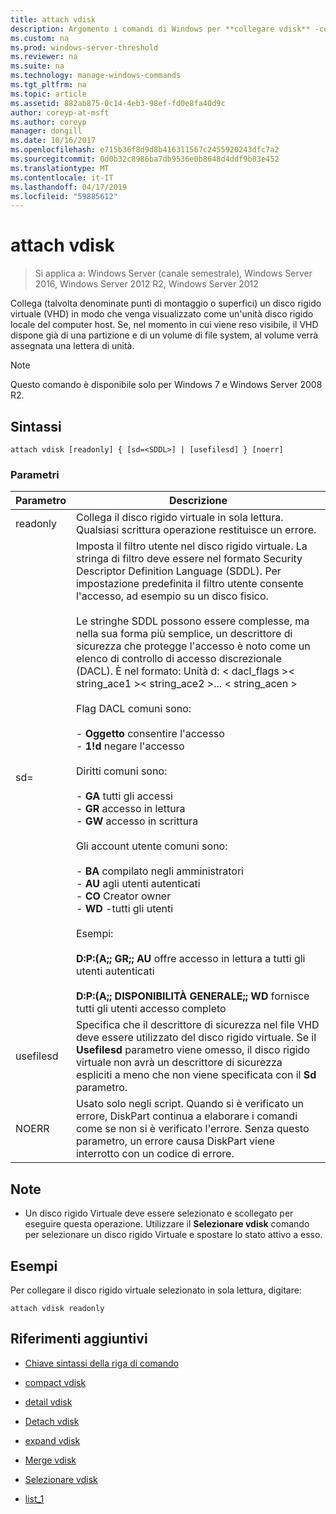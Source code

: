```yaml
---
title: attach vdisk
description: Argomento i comandi di Windows per **collegare vdisk** -collega (talvolta denominate punti di montaggio o superfici) un disco rigido virtuale (VHD) in modo che venga visualizzato come un'unità disco rigido locale del computer host.
ms.custom: na
ms.prod: windows-server-threshold
ms.reviewer: na
ms.suite: na
ms.technology: manage-windows-commands
ms.tgt_pltfrm: na
ms.topic: article
ms.assetid: 882ab875-0c14-4eb3-98ef-fd0e8fa40d9c
author: coreyp-at-msft
ms.author: coreyp
manager: dongill
ms.date: 10/16/2017
ms.openlocfilehash: e715b36f8d9d8b416311567c2455920243dfc7a2
ms.sourcegitcommit: 0d0b32c8986ba7db9536e0b8648d4ddf9b03e452
ms.translationtype: MT
ms.contentlocale: it-IT
ms.lasthandoff: 04/17/2019
ms.locfileid: "59885612"
---
```

# <a name="attach-vdisk"></a>attach vdisk

>Si applica a: Windows Server (canale semestrale), Windows Server 2016, Windows Server 2012 R2, Windows Server 2012

Collega (talvolta denominate punti di montaggio o superfici) un disco rigido virtuale (VHD) in modo che venga visualizzato come un'unità disco rigido locale del computer host. Se, nel momento in cui viene reso visibile, il VHD dispone già di una partizione e di un volume di file system, al volume verrà assegnata una lettera di unità.
> [!NOTE]
> Questo comando è disponibile solo per Windows 7 e Windows Server 2008 R2.

## <a name="syntax"></a>Sintassi
```
attach vdisk [readonly] { [sd=<SDDL>] | [usefilesd] } [noerr]
```
### <a name="parameters"></a>Parametri
|Parametro|Descrizione|
|-------|--------|
|readonly|Collega il disco rigido virtuale in sola lettura. Qualsiasi scrittura operazione restituisce un errore.|
|sd=<SDDL string>|Imposta il filtro utente nel disco rigido virtuale. La stringa di filtro deve essere nel formato Security Descriptor Definition Language (SDDL). Per impostazione predefinita il filtro utente consente l'accesso, ad esempio su un disco fisico.<br /><br />Le stringhe SDDL possono essere complesse, ma nella sua forma più semplice, un descrittore di sicurezza che protegge l'accesso è noto come un elenco di controllo di accesso discrezionale (DACL). È nel formato: Unità d: < dacl_flags >< string_ace1 >< string_ace2 >... < string_acen ><br /><br />Flag DACL comuni sono:<br /><br />-   **Oggetto** consentire l'accesso<br />-   **1!d** negare l'accesso<br /><br />Diritti comuni sono:<br /><br />-   **GA** tutti gli accessi<br />-   **GR** accesso in lettura<br />-   **GW** accesso in scrittura<br /><br />Gli account utente comuni sono:<br /><br />-   **BA** compilato negli amministratori<br />-   **AU** agli utenti autenticati<br />-   **CO** Creator owner<br />-   **WD** -tutti gli utenti<br /><br />Esempi:<br /><br />**D:P:(A;; GR;; AU** offre accesso in lettura a tutti gli utenti autenticati<br /><br />**D:P:(A;; DISPONIBILITÀ GENERALE;; WD** fornisce tutti gli utenti accesso completo|
|usefilesd|Specifica che il descrittore di sicurezza nel file VHD deve essere utilizzato del disco rigido virtuale. Se il **Usefilesd** parametro viene omesso, il disco rigido virtuale non avrà un descrittore di sicurezza espliciti a meno che non viene specificata con il **Sd** parametro.|
|NOERR|Usato solo negli script. Quando si è verificato un errore, DiskPart continua a elaborare i comandi come se non si è verificato l'errore. Senza questo parametro, un errore causa DiskPart viene interrotto con un codice di errore.|
## <a name="remarks"></a>Note
-   Un disco rigido Virtuale deve essere selezionato e scollegato per eseguire questa operazione. Utilizzare il **Selezionare vdisk** comando per selezionare un disco rigido Virtuale e spostare lo stato attivo a esso.
## <a name="BKMK_Examples"></a>Esempi
Per collegare il disco rigido virtuale selezionato in sola lettura, digitare:
```
attach vdisk readonly
```
## <a name="additional-references"></a>Riferimenti aggiuntivi
-   [Chiave sintassi della riga di comando](command-line-syntax-key.md)
-   [compact vdisk](compact-vdisk.md)

-   [detail vdisk](detail-vdisk.md)
-   [Detach vdisk](detach-vdisk.md)
-   [expand vdisk](expand-vdisk.md)
-   [Merge vdisk](merge-vdisk.md)
-   [Selezionare vdisk](select-vdisk.md)
-   [list_1](list_1.md)
